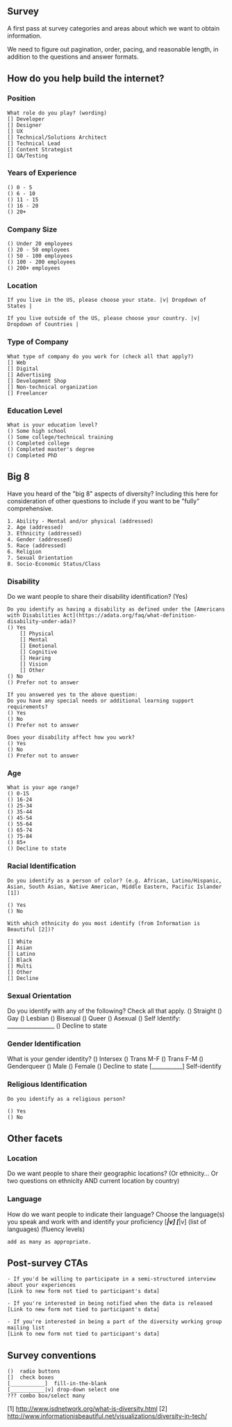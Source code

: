 ## Survey
A first pass at survey categories and areas about which we want to obtain information.

We need to figure out pagination, order, pacing, and reasonable length, in addition to the questions and answer formats.

## How do you help build the internet?

### Position
    What role do you play? (wording)
    [] Developer
    [] Designer
    [] UX
    [] Technical/Solutions Architect
    [] Technical Lead
    [] Content Strategist
    [] QA/Testing


### Years of Experience
    () 0 - 5
    () 6 - 10
    () 11 - 15
    () 16 - 20
    () 20+

### Company Size
    () Under 20 employees
    () 20 - 50 employees
    () 50 - 100 employees
    () 100 - 200 employees
    () 200+ employees

### Location
    If you live in the US, please choose your state. |v| Dropdown of States |

    If you live outside of the US, please choose your country. |v| Dropdown of Countries |

### Type of Company
    What type of company do you work for (check all that apply?)
    [] Web
    [] Digital
    [] Advertising
    [] Development Shop
    [] Non-technical organization
    [] Freelancer

### Education Level
    What is your education level?
    () Some high school
    () Some college/technical training
    () Completed college
    () Completed master's degree
    () Completed PhD

## Big 8

Have you heard of the "big 8" aspects of diversity? Including this here for consideration of other questions to include if you want to be "fully" comprehensive.

    1. Ability - Mental and/or physical (addressed)
    2. Age (addressed)
    3. Ethnicity (addressed)
    4. Gender (addressed)
    5. Race (addressed)
    6. Religion
    7. Sexual Orientation
    8. Socio-Economic Status/Class

### Disability
Do we want people to share their disability identification? (Yes)

    Do you identify as having a disability as defined under the [Americans with Disabilities Act](https://adata.org/faq/what-definition-disability-under-ada)?
    () Yes
        [] Physical
        [] Mental
        [] Emotional
        [] Cognitive
        [] Hearing
        [] Vision
        [] Other
    () No
    () Prefer not to answer

    If you answered yes to the above question:
    Do you have any special needs or additional learning support requirements?
    () Yes
    () No
    () Prefer not to answer

    Does your disability affect how you work?
    () Yes
    () No
    () Prefer not to answer

### Age
    What is your age range?
    () 0-15
    () 16-24
    () 25-34
    () 35-44
    () 45-54
    () 55-64
    () 65-74
    () 75-84
    () 85+
    () Decline to state


### Racial Identification
    Do you identify as a person of color? (e.g. African, Latino/Hispanic, Asian, South Asian, Native American, Middle Eastern, Pacific Islander [1])

    () Yes
    () No

    With which ethnicity do you most identify (from Information is Beautiful [2])?

    [] White
    [] Asian
    [] Latino
    [] Black
    [] Multi
    [] Other
    [] Decline

### Sexual Orientation

  Do you identify with any of the following? Check all that apply.
  () Straight
  () Gay
  () Lesbian
  () Bisexual
  () Queer
  () Asexual
  () Self Identify: _________________
  () Decline to state  

### Gender Identification
  What is your gender identity?
  () Intersex
  () Trans M-F
  () Trans F-M
  () Genderqueer
  () Male
  () Female
  () Decline to state
  [___________] Self-identify

### Religious Identification

    Do you identify as a religious person?

    () Yes
    () No

## Other facets

### Location
Do we want people to share their geographic locations? (Or ethnicity... Or two questions on ethnicity AND current location by country)

### Language
How do we want people to indicate their language?
    Choose the language(s) you speak and work with and identify your proficiency
    [___________|v]      [___________|v]
    (list of languages)  (fluency levels)

    add as many as appropriate.


## Post-survey CTAs

    - If you'd be willing to participate in a semi-structured interview about your experiences
    [Link to new form not tied to participant's data]

    - If you're interested in being notified when the data is released
    [Link to new form not tied to participant's data]

    - If you're interested in being a part of the diversity working group mailing list
    [Link to new form not tied to participant's data]


## Survey conventions

    ()  radio buttons
    []  check boxes
    [___________]  fill-in-the-blank
    [___________|v] drop-down select one
    ??? combo box/select many

[1] http://www.isdnetwork.org/what-is-diversity.html
[2] http://www.informationisbeautiful.net/visualizations/diversity-in-tech/
